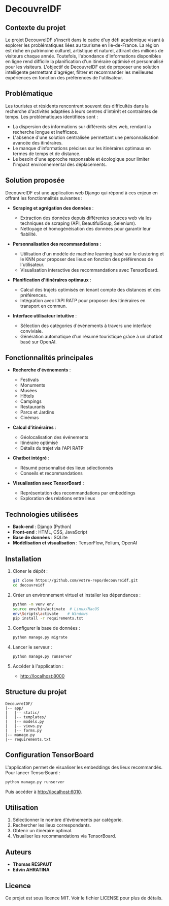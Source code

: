 # DecouvreIDF

## Contexte du projet

Le projet DecouvreIDF s'inscrit dans le cadre d'un défi académique visant à explorer les problématiques liées au tourisme en Île-de-France. La région est riche en patrimoine culturel, artistique et naturel, attirant des millions de visiteurs chaque année. Toutefois, l'abondance d'informations disponibles en ligne rend difficile la planification d'un itinéraire optimisé et personnalisé pour les visiteurs. L'objectif de DecouvreIDF est de proposer une solution intelligente permettant d'agréger, filtrer et recommander les meilleures expériences en fonction des préférences de l'utilisateur.

## Problématique

Les touristes et résidents rencontrent souvent des difficultés dans la recherche d'activités adaptées à leurs centres d'intérêt et contraintes de temps. Les problématiques identifiées sont :

- La dispersion des informations sur différents sites web, rendant la recherche longue et inefficace.
- L'absence d'une solution centralisée permettant une personnalisation avancée des itinéraires.
- Le manque d'informations précises sur les itinéraires optimaux en termes de temps et de distance.
- Le besoin d'une approche responsable et écologique pour limiter l'impact environnemental des déplacements.

## Solution proposée

DecouvreIDF est une application web Django qui répond à ces enjeux en offrant les fonctionnalités suivantes :

- **Scraping et agrégation des données** :

  - Extraction des données depuis différentes sources web via les techniques de scraping (API, BeautifulSoup, Selenium).
  - Nettoyage et homogénéisation des données pour garantir leur fiabilité.

- **Personnalisation des recommandations** :

  - Utilisation d'un modèle de machine learning basé sur le clustering et le KNN pour proposer des lieux en fonction des préférences de l'utilisateur.
  - Visualisation interactive des recommandations avec TensorBoard.

- **Planification d'itinéraires optimaux** :

  - Calcul des trajets optimisés en tenant compte des distances et des préférences.
  - Intégration avec l'API RATP pour proposer des itinéraires en transport en commun.

- **Interface utilisateur intuitive** :

  - Sélection des catégories d'événements à travers une interface conviviale.
  - Génération automatique d'un résumé touristique grâce à un chatbot basé sur OpenAI.

## Fonctionnalités principales

- **Recherche d'événements** :

  - Festivals
  - Monuments
  - Musées
  - Hôtels
  - Campings
  - Restaurants
  - Parcs et Jardins
  - Cinémas

- **Calcul d'itinéraires** :

  - Géolocalisation des événements
  - Itinéraire optimisé
  - Détails du trajet via l'API RATP

- **Chatbot intégré** :

  - Résumé personnalisé des lieux sélectionnés
  - Conseils et recommandations

- **Visualisation avec TensorBoard** :

  - Représentation des recommandations par embeddings
  - Exploration des relations entre lieux

## Technologies utilisées

- **Back-end** : Django (Python)
- **Front-end** : HTML, CSS, JavaScript
- **Base de données** : SQLite
- **Modélisation et visualisation** : TensorFlow, Folium, OpenAI

## Installation

1. Cloner le dépôt :

   ```bash
   git clone https://github.com/votre-repo/decouvreidf.git
   cd decouvreidf
   ```

2. Créer un environnement virtuel et installer les dépendances :

   ```bash
   python -m venv env
   source env/bin/activate  # Linux/MacOS
   env\Scripts\activate    # Windows
   pip install -r requirements.txt
   ```

3. Configurer la base de données :

   ```bash
   python manage.py migrate
   ```

4. Lancer le serveur :

   ```bash
   python manage.py runserver
   ```

5. Accéder à l'application :

   - [http://localhost:8000](http://localhost:8000)

## Structure du projet

```
DecouvreIDF/
|-- app/
|   |-- static/
|   |-- templates/
|   |-- models.py
|   |-- views.py
|   |-- forms.py
|-- manage.py
|-- requirements.txt
```

## Configuration TensorBoard

L'application permet de visualiser les embeddings des lieux recommandés. Pour lancer TensorBoard :

```bash
python manage.py runserver
```

Puis accéder à [http://localhost:6010](http://localhost:6010).

## Utilisation

1. Sélectionner le nombre d'événements par catégorie.
2. Rechercher les lieux correspondants.
3. Obtenir un itinéraire optimal.
4. Visualiser les recommandations via TensorBoard.

## Auteurs

- **Thomas RESPAUT**
- **Edvin AHRATINA**

## Licence

Ce projet est sous licence MIT. Voir le fichier LICENSE pour plus de détails.

